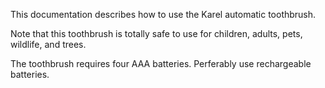 This documentation describes how to use the Karel automatic toothbrush. 

Note that this toothbrush is totally safe to use for children, adults, pets, wildlife, and trees.

The toothbrush requires four AAA batteries. Perferably use rechargeable batteries.